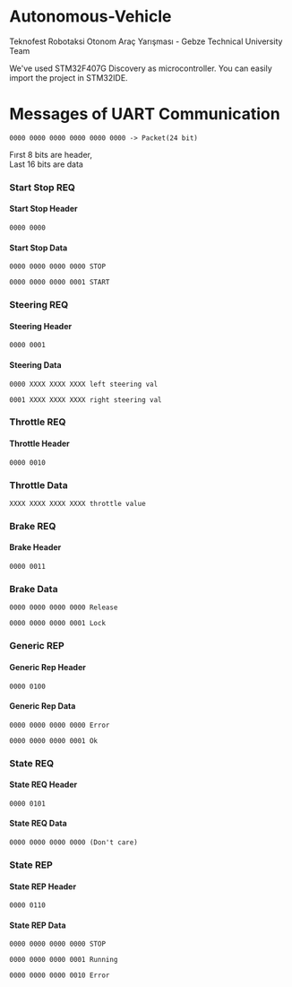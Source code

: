 # Autonomous-Vehicle

Teknofest Robotaksi Otonom Araç Yarışması - Gebze Technical University Team


We've used STM32F407G Discovery as microcontroller. You can easily import the project in STM32IDE. 



# Messages of UART Communication 

    0000 0000 0000 0000 0000 0000 -> Packet(24 bit) 

Fırst 8 bits are header,  
Last 16 bits are data

### Start Stop REQ
#### Start Stop Header

    0000 0000 

#### Start Stop Data
    0000 0000 0000 0000 STOP
    
    0000 0000 0000 0001 START 

### Steering REQ
#### Steering Header

    0000 0001 

#### Steering Data

    0000 XXXX XXXX XXXX left steering val
    
    0001 XXXX XXXX XXXX right steering val

### Throttle REQ
#### Throttle Header

    0000 0010 

### Throttle Data

    XXXX XXXX XXXX XXXX throttle value

### Brake REQ
#### Brake Header

    0000 0011

### Brake Data

    0000 0000 0000 0000 Release
    
    0000 0000 0000 0001 Lock

### Generic REP 
#### Generic Rep Header

    0000 0100

#### Generic Rep Data

    0000 0000 0000 0000 Error
    
    0000 0000 0000 0001 Ok


### State REQ 
#### State REQ Header

    0000 0101

####  State  REQ Data

    0000 0000 0000 0000 (Don't care)

### State REP 
#### State REP Header

    0000 0110

####  State REP Data

    0000 0000 0000 0000 STOP
    
    0000 0000 0000 0001 Running
    
    0000 0000 0000 0010 Error